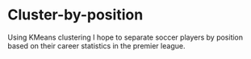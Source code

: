 # Cluster-by-position
Using KMeans clustering I hope to separate soccer players by position based on their career statistics in the premier league.
